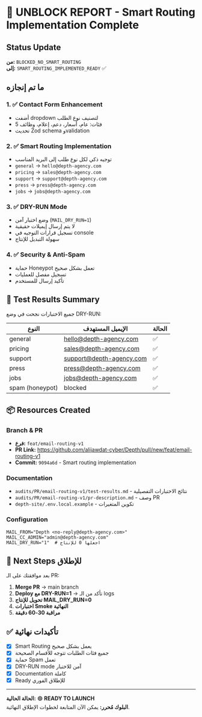 # 🚀 UNBLOCK REPORT - Smart Routing Implementation Complete

## Status Update
**من:** `BLOCKED_NO_SMART_ROUTING`  
**إلى:** `SMART_ROUTING_IMPLEMENTED_READY` ✅

## ما تم إنجازه

### 1. ✅ Contact Form Enhancement
- أضفت dropdown لتصنيف نوع الطلب
- 5 فئات: عام، أسعار، دعم، إعلام، وظائف
- تحديث Zod schema وvalidation

### 2. ✅ Smart Routing Implementation  
- توجيه ذكي لكل نوع طلب إلى البريد المناسب
- `general` → `hello@depth-agency.com`
- `pricing` → `sales@depth-agency.com`
- `support` → `support@depth-agency.com`
- `press` → `press@depth-agency.com`
- `jobs` → `jobs@depth-agency.com`

### 3. ✅ DRY-RUN Mode
- وضع اختبار آمن (`MAIL_DRY_RUN=1`)
- لا يتم إرسال إيميلات حقيقية
- تسجيل قرارات التوجيه في console
- سهولة التبديل للإنتاج

### 4. ✅ Security & Anti-Spam
- حماية Honeypot تعمل بشكل صحيح
- تسجيل مفصل للعمليات
- تأكيد إرسال للمستخدم

## 🧪 Test Results Summary
جميع الاختبارات نجحت في وضع DRY-RUN:

| النوع | الإيميل المستهدف | الحالة |
|-------|----------------|-------|
| general | hello@depth-agency.com | ✅ |
| pricing | sales@depth-agency.com | ✅ |
| support | support@depth-agency.com | ✅ |
| press | press@depth-agency.com | ✅ |
| jobs | jobs@depth-agency.com | ✅ |
| spam (honeypot) | blocked | ✅ |

## 📦 Resources Created

### Branch & PR
- **فرع:** `feat/email-routing-v1`
- **PR Link:** https://github.com/alijawdat-cyber/Depth/pull/new/feat/email-routing-v1
- **Commit:** `9094a6d` - Smart routing implementation

### Documentation
- `audits/PR/email-routing-v1/test-results.md` - نتائج الاختبارات التفصيلية
- `audits/PR/email-routing-v1/pr-description.md` - وصف PR
- `depth-site/.env.local.example` - تكوين المتغيرات

### Configuration 
```env
MAIL_FROM="Depth <no-reply@depth-agency.com>"
MAIL_CC_ADMIN="admin@depth-agency.com"
MAIL_DRY_RUN="1"  # اجعلها 0 للإنتاج
```

## 🎯 Next Steps للإطلاق

بعد موافقتك على الـ PR:

1. **Merge PR** → main branch
2. **Deploy مع DRY-RUN=1** → تأكد من الـ logs
3. **تحويل للإنتاج MAIL_DRY_RUN=0**
4. **اختبارات Smoke النهائية**
5. **مراقبة 30-60 دقيقة**

## ✅ تأكيدات نهائية
- [x] Smart Routing يعمل بشكل صحيح
- [x] جميع فئات الطلبات تتوجه للأقسام الصحيحة
- [x] حماية Spam تعمل
- [x] DRY-RUN mode آمن للاختبار
- [x] Documentation كاملة
- [x] Ready للإطلاق الفوري

---

**الحالة الحالية:** 🟢 **READY TO LAUNCH**  
**البلوك مُحرر:** يمكن الآن المتابعة لخطوات الإطلاق النهائية.
